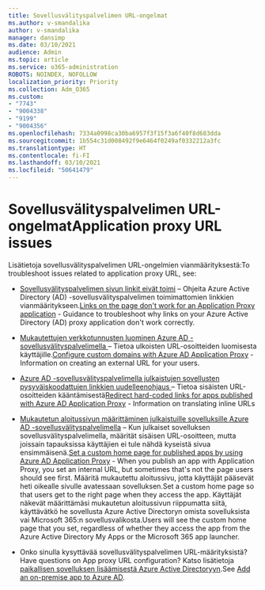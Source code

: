 ```yaml
---
title: Sovellusvälityspalvelimen URL-ongelmat
ms.author: v-smandalika
author: v-smandalika
manager: dansimp
ms.date: 03/10/2021
audience: Admin
ms.topic: article
ms.service: o365-administration
ROBOTS: NOINDEX, NOFOLLOW
localization_priority: Priority
ms.collection: Adm_O365
ms.custom:
- "7743"
- "9004338"
- "9199"
- "9004356"
ms.openlocfilehash: 7334a0998ca30ba6957f3f15f3a6f40f8d683dda
ms.sourcegitcommit: 1b554c31d008492f9e6464f0249af0332212a3fc
ms.translationtype: HT
ms.contentlocale: fi-FI
ms.lasthandoff: 03/10/2021
ms.locfileid: "50641479"
---
```

# <a name="application-proxy-url-issues"></a><span data-ttu-id="1a2a2-102">Sovellusvälityspalvelimen URL-ongelmat</span><span class="sxs-lookup"><span data-stu-id="1a2a2-102">Application proxy URL issues</span></span>

<span data-ttu-id="1a2a2-103">Lisätietoja sovellusvälityspalvelimen URL-ongelmien vianmäärityksestä:</span><span class="sxs-lookup"><span data-stu-id="1a2a2-103">To troubleshoot issues related to application proxy URL, see:</span></span>

- <span data-ttu-id="1a2a2-104">[Sovellusvälityspalvelimen sivun linkit eivät toimi](https://docs.microsoft.com/azure/active-directory/manage-apps/application-proxy-page-links-broken-problem) – Ohjeita Azure Active Directory (AD) -sovellusvälityspalvelimen toimimattomien linkkien vianmääritykseen.</span><span class="sxs-lookup"><span data-stu-id="1a2a2-104">[Links on the page don't work for an Application Proxy application](https://docs.microsoft.com/azure/active-directory/manage-apps/application-proxy-page-links-broken-problem)  - Guidance to troubleshoot why links on your Azure Active Directory (AD) proxy application don't work correctly.</span></span>

- <span data-ttu-id="1a2a2-105">[Mukautettujen verkkotunnusten luominen Azure AD -sovellusvälityspalvelimella ](https://docs.microsoft.com/azure/active-directory/manage-apps/application-proxy-configure-custom-domain)  – Tietoa ulkoisten URL-osoitteiden luomisesta käyttäjille.</span><span class="sxs-lookup"><span data-stu-id="1a2a2-105">[Configure custom domains with Azure AD Application Proxy](https://docs.microsoft.com/azure/active-directory/manage-apps/application-proxy-configure-custom-domain)  - Information on creating an external URL for your users.</span></span>

- <span data-ttu-id="1a2a2-106">[Azure AD -sovellusvälityspalvelimella julkaistujen sovellusten pysyväiskoodattujen linkkien uudelleenohjaus ](https://docs.microsoft.com/azure/active-directory/manage-apps/application-proxy-configure-hard-coded-link-translation)  – Tietoa sisäisten URL-osoitteiden kääntämisestä</span><span class="sxs-lookup"><span data-stu-id="1a2a2-106">[Redirect hard-coded links for apps published with Azure AD Application Proxy](https://docs.microsoft.com/azure/active-directory/manage-apps/application-proxy-configure-hard-coded-link-translation)  - Information on translating inline URLs</span></span>

- <span data-ttu-id="1a2a2-107">[Mukautetun aloitussivun määrittäminen julkaistuille sovelluksille Azure AD -sovellusvälityspalvelimella](https://docs.microsoft.com/azure/active-directory/manage-apps/application-proxy-configure-custom-home-page#change-the-home-page-in-the-azure-portal) – Kun julkaiset sovelluksen sovellusvälityspalvelimella, määrität sisäisen URL-osoitteen, mutta joissain tapauksissa käyttäjien ei tule nähdä kyseistä sivua ensimmäisenä.</span><span class="sxs-lookup"><span data-stu-id="1a2a2-107">[Set a custom home page for published apps by using Azure AD Application Proxy](https://docs.microsoft.com/azure/active-directory/manage-apps/application-proxy-configure-custom-home-page#change-the-home-page-in-the-azure-portal) - When you publish an app with Application Proxy, you set an internal URL, but sometimes that's not the page users should see first.</span></span> <span data-ttu-id="1a2a2-108">Määritä mukautettu aloitussivu, jotta käyttäjät pääsevät heti oikealle sivulle avatessaan sovelluksen.</span><span class="sxs-lookup"><span data-stu-id="1a2a2-108">Set a custom home page so that users get to the right page when they access the app.</span></span> <span data-ttu-id="1a2a2-109">Käyttäjät näkevät määrittämäsi mukautetun aloitussivun riippumatta siitä, käyttävätkö he sovellusta Azure Active Directoryn omista sovelluksista vai Microsoft 365:n sovellusvalikosta.</span><span class="sxs-lookup"><span data-stu-id="1a2a2-109">Users will see the custom home page that you set, regardless of whether they access the app from the Azure Active Directory My Apps or the Microsoft 365 app launcher.</span></span>

- <span data-ttu-id="1a2a2-110">Onko sinulla kysyttävää sovellusvälityspalvelimen URL-määrityksistä?</span><span class="sxs-lookup"><span data-stu-id="1a2a2-110">Have questions on App proxy URL configuration?</span></span> <span data-ttu-id="1a2a2-111">Katso lisätietoja [paikallisen sovelluksen lisäämisestä Azure Active Directoryyn](https://docs.microsoft.com/azure/active-directory/manage-apps/application-proxy-add-on-premises-application#add-an-on-premises-app-to-azure-ad).</span><span class="sxs-lookup"><span data-stu-id="1a2a2-111">See [Add an on-premise app to Azure AD](https://docs.microsoft.com/azure/active-directory/manage-apps/application-proxy-add-on-premises-application#add-an-on-premises-app-to-azure-ad).</span></span>
 

